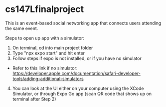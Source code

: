 # cs147Lfinalproject

This is an event-based social networking app that connects users attending the same event.

Steps to open up app with a simulator:

1. On terminal, cd into main project folder
2. Type "npx expo start" and hit enter
3. Follow steps if expo is not installed, or if you have no simulator

- Refer to this link if no simulator: https://developer.apple.com/documentation/safari-developer-tools/adding-additional-simulators

4. You can look at the UI either on your computer using the XCode Simulator, or through Expo Go app (scan QR code that shows up on terminal after Step 2)
